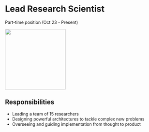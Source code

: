 #  Lead Research Scientist
Part-time position (Oct 23 - Present)
<br>

<img src="https://agileloop.ai/wp-content/uploads/2023/06/AL-Logo-Long-Black.png" height="200">
<br>

## Responsibilities

* Leading a team of 15 researchers 
* Designing powerful architectures to tackle complex new problems
* Overseeing and guiding implementation from thought to product

<br>

<!-- **[<i class="fa-solid fa-up-right-from-square"></i> Uncover the Project - Click Here](https://github.com/cav-research-lab/predictive-model-delay-correction?tab=readme-ov-file)** -->
